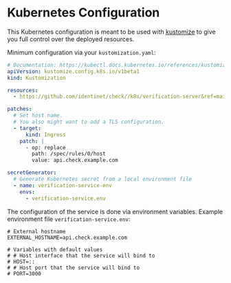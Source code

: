 # Kubernetes Configuration

This Kubernetes configuration is meant to be used with
[kustomize](https://kustomize.io/) to give you full control over the deployed
resources.

Minimum configuration via your `kustomization.yaml`:

```yaml
# Documentation: https://kubectl.docs.kubernetes.io/references/kustomize/kustomization/
apiVersion: kustomize.config.k8s.io/v1beta1
kind: Kustomization

resources:
  - https://github.com/identinet/check//k8s/verification-server&ref=main

patches:
  # Set host name.
  # You also might want to add a TLS configuration.
  - target:
      kind: Ingress
    patch: |
      - op: replace
        path: /spec/rules/0/host
        value: api.check.example.com

secretGenerator:
  # Generate Kubernetes secret from a local environment file
  - name: verification-service-env
    envs:
      - verification-service.env
```

The configuration of the service is done via environment variables. Example
environment file `verification-service.env`:

```dotenv
# External hostname
EXTERNAL_HOSTNAME=api.check.example.com

# Variables with default values
# # Host interface that the service will bind to
# HOST=::
# # Host port that the service will bind to
# PORT=3000
```
